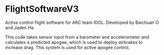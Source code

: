 # FlightSoftwareV3
Active control flight software for ARC team IDOL. Developed by Baichuan O and Jaden Ha.

This code takes sensor input from a barometer and accelerometer and calculates a predicted apogee, which is used to deploy airbrakes to increase drag. This system is used for active apogee control.
